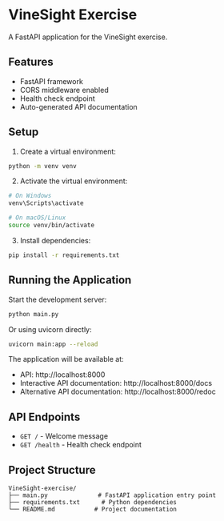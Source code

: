 # VineSight Exercise

A FastAPI application for the VineSight exercise.

## Features

- FastAPI framework
- CORS middleware enabled
- Health check endpoint
- Auto-generated API documentation

## Setup

1. Create a virtual environment:
```bash
python -m venv venv
```

2. Activate the virtual environment:
```bash
# On Windows
venv\Scripts\activate

# On macOS/Linux
source venv/bin/activate
```

3. Install dependencies:
```bash
pip install -r requirements.txt
```

## Running the Application

Start the development server:
```bash
python main.py
```

Or using uvicorn directly:
```bash
uvicorn main:app --reload
```

The application will be available at:
- API: http://localhost:8000
- Interactive API documentation: http://localhost:8000/docs
- Alternative API documentation: http://localhost:8000/redoc

## API Endpoints

- `GET /` - Welcome message
- `GET /health` - Health check endpoint

## Project Structure

```
VineSight-exercise/
├── main.py              # FastAPI application entry point
├── requirements.txt      # Python dependencies
└── README.md           # Project documentation
``` 